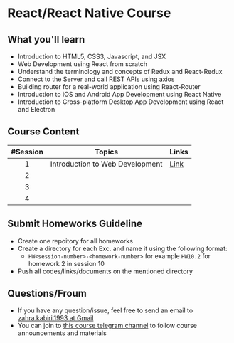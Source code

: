 # React/React Native Course

## What you'll learn

* Introduction to HTML5, CSS3, Javascript, and JSX
* Web Development using React from scratch
* Understand the terminology and concepts of Redux and React-Redux
* Connect to the Server and call REST APIs using axios 
* Building router for a real-world application using React-Router 
* Introduction to iOS and Android App Development using React Native
* Introduction to Cross-platform Desktop App Development using React and Electron

## Course Content

|#Session| Topics                           | Links |
|:-----:|----------------------------------|------|
| 1 | Introduction to Web Development  | [Link](https://github.com/zahrakbri/react-class/blob/Session-1/) |
| 2 |        | |
| 3 |        | |
| 4 |        | |

## Submit Homeworks Guideline

* Create one repoitory for all homeworks
* Create a directory for each Exc. and name it using the following format:
  * `HW<session-number>-<homework-number>` for example `HW10.2` for homework 2 in session 10
* Push all codes/links/documents on the mentioned directory 


## Questions/Froum

* If you have any question/issue, feel free to send an email to [zahra.kabiri.1993 at Gmail](mailto:zahra.kabiri.1993@gmail.com)
* You can join to [this course telegram channel](https://t.me/reactcourse) to follow course announcements and materials